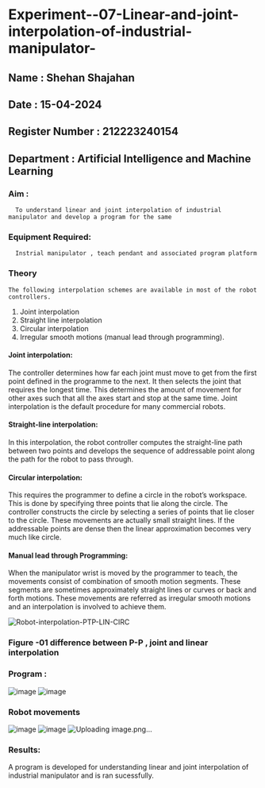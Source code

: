# Experiment--07-Linear-and-joint-interpolation-of-industrial-manipulator-
## Name : Shehan Shajahan
## Date : 15-04-2024
## Register Number : 212223240154
## Department : Artificial Intelligence and Machine Learning
### Aim :
      To understand linear and joint interpolation of industrial manipulator and develop a program for the same 
      
### Equipment Required: 
      Instrial manipulator , teach pendant and associated program platform 
      
### Theory 
    The following interpolation schemes are available in most of the robot controllers.
1. Joint interpolation
2. Straight line interpolation
3. Circular interpolation
4. Irregular smooth motions (manual lead through programming).
#### Joint interpolation: 
The controller determines how far each joint must move to get from the first point defined in the programme to the next. It then selects the joint that
requires the longest time. This determines the amount of movement for other axes such that all the axes start and stop at the same time. Joint interpolation is the default procedure for many commercial robots.

#### Straight-line interpolation: 
In this interpolation, the robot controller computes the straight-line path between two points and develops the sequence of addressable point along the path for the robot to pass through.

#### Circular interpolation: 
This requires the programmer to define a circle in the
robot’s workspace. This is done by specifying three points that lie along the circle. The controller constructs the circle by selecting a series of points that lie closer to the circle. These movements are actually small straight lines. If the addressable points are dense then the linear approximation becomes very much like circle.


#### Manual lead through Programming: 
When the manipulator wrist is moved by the programmer to teach, the movements consist of combination of smooth motion segments. These segments are sometimes approximately straight lines or curves or back and forth motions. These movements are referred as irregular smooth motions and an interpolation is involved to achieve them.




![Robot-interpolation-PTP-LIN-CIRC](https://user-images.githubusercontent.com/36288975/201615171-d0886aaa-8220-4b0c-8a1d-3d8a5c69c76a.png)

### Figure -01 difference between P-P , joint and linear interpolation 


### Program : 
![image](https://github.com/shehanshajahan/Experiment--07-Linear-and-joint-interpolation-of-industrial-manipulator-/assets/139317389/c0996aac-7314-402c-ab1a-baa5079e8440)
![image](https://github.com/shehanshajahan/Experiment--07-Linear-and-joint-interpolation-of-industrial-manipulator-/assets/139317389/b8eb5b73-3e89-4c12-852d-edf033b0111b)


### Robot movements 
![image](https://github.com/shehanshajahan/Experiment--07-Linear-and-joint-interpolation-of-industrial-manipulator-/assets/139317389/35608e44-fcee-4a51-aff3-cd53d8e6c2f0)
![image](https://github.com/shehanshajahan/Experiment--07-Linear-and-joint-interpolation-of-industrial-manipulator-/assets/139317389/1b01cfba-fe37-44be-af78-80dbc4305575)
![Uploading image.png…]()


### Results:  
A program is developed for understanding linear and joint interpolation of industrial manipulator and is ran sucessfully.
